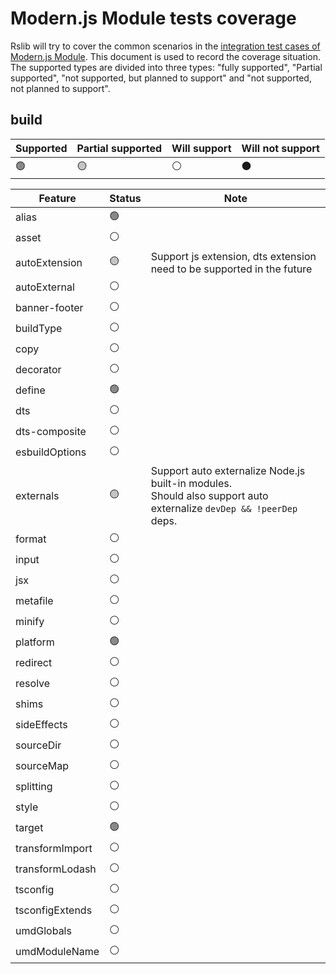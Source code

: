 # Modern.js Module tests coverage

Rslib will try to cover the common scenarios in the [integration test cases of Modern.js Module](https://github.com/web-infra-dev/modern.js/tree/main/tests/integration/module). This document is used to record the coverage situation. The supported types are divided into three types: "fully supported", "Partial supported", "not supported, but planned to support" and "not supported, not planned to support".

## build

| Supported | Partial supported | Will support | Will not support |
| --------- | ----------------- | ------------ | ---------------- |
| 🟢        | 🟡                | ⚪️           | ⚫️              |

| Feature         | Status | Note                                                                                                                    |
| --------------- | ------ | ----------------------------------------------------------------------------------------------------------------------- |
| alias           | 🟢     |                                                                                                                         |
| asset           | ⚪️     |                                                                                                                         |
| autoExtension   | 🟡     | Support js extension, dts extension need to be supported in the future                                                  |
| autoExternal    | ⚪️     |                                                                                                                         |
| banner-footer   | ⚪️     |                                                                                                                         |
| buildType       | ⚪️     |                                                                                                                         |
| copy            | ⚪️     |                                                                                                                         |
| decorator       | ⚪️     |                                                                                                                         |
| define          | 🟢     |                                                                                                                         |
| dts             | ⚪️     |                                                                                                                         |
| dts-composite   | ⚪️     |                                                                                                                         |
| esbuildOptions  | ⚪️     |                                                                                                                         |
| externals       | 🟡     | Support auto externalize Node.js built-in modules.<br />Should also support auto externalize `devDep && !peerDep` deps. |
| format          | ⚪️     |                                                                                                                         |
| input           | ⚪️     |                                                                                                                         |
| jsx             | ⚪️     |                                                                                                                         |
| metafile        | ⚪️     |                                                                                                                         |
| minify          | ⚪️     |                                                                                                                         |
| platform        | 🟢     |                                                                                                                         |
| redirect        | ⚪️     |                                                                                                                         |
| resolve         | ⚪️     |                                                                                                                         |
| shims           | ⚪️     |                                                                                                                         |
| sideEffects     | ⚪️     |                                                                                                                         |
| sourceDir       | ⚪️     |                                                                                                                         |
| sourceMap       | ⚪️     |                                                                                                                         |
| splitting       | ⚪️     |                                                                                                                         |
| style           | ⚪️     |                                                                                                                         |
| target          | 🟢     |                                                                                                                         |
| transformImport | ⚪️     |                                                                                                                         |
| transformLodash | ⚪️     |                                                                                                                         |
| tsconfig        | ⚪️     |                                                                                                                         |
| tsconfigExtends | ⚪️     |                                                                                                                         |
| umdGlobals      | ⚪️     |                                                                                                                         |
| umdModuleName   | ⚪️     |                                                                                                                         |
